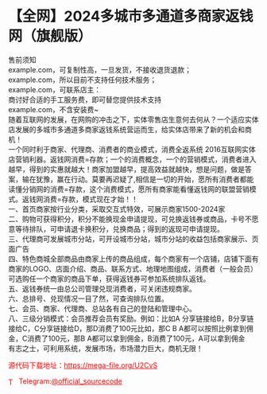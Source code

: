 # 【全网】2024多城市多通道多商家返钱网（旗舰版）

售前须知<br>example.com，可复制性高，一旦发货，不接收退货退款；<br>example.com，所以目前不支持任何技术服务；<br>example.com，可联系店主：<br>商讨好合适的手工服务费，即可替您提供技术支持<br>example.com，不含安装费~<br>随着互联网的发展，在网购的冲击之下，实体零售店生意何去何从？一个适应实体店发展的多城市多通道多商家返钱系统营运而生，给实体店带来了新的机会和商机！<br>一个同时利于商家、代理商、消费者的商业模式，消费全返系统 2016互联网实体店营销利器。返钱网消费=存款；一个的消费概念，一个的营销模式，消费者进入越早，得到的实惠就越大！商家加盟越早，提高效益就越快，想是问题，做是答案，输在犹豫，赢在行动。莫要再迟疑了,相信是一切的开始，愿所有消费者都能读懂分销网的消费=存款，这个消费模式，愿所有商家能看懂返钱网的联盟营销模式。返钱网消费=存款，模式现在才始！！<br>一、首页商家按行业分类，采取交互式特效，可展示商家1500-2024家<br>二、购物可获得积分，积分不能换现金申请提现，可兑换返钱券或商品，卡号不愿意等待排队，可申请退卡换积分，兑换商品；得到的返现可申请提现。<br>三、代理商可发展城市分站，可开设城市分站，城市分站的收益包括商家展示、页面广告<br>四、特色商城全部商品由商家上传的商品组成，每个商家有一个店铺，店铺下面有商家的LOGO、店面介绍、商品、联系方式、地理地图组成，消费者（一般会员）可选购任一个商家的商品下单，获得返钱券可参加系统排队返钱。<br>五、返钱券统一由总公司管理兑现消费者，可关闭违规商家。<br>六、总排号、兑现情况一目了然，可查询排队位置。<br>七、会员、商家、代理商、总站各有自己的登陆和管理中心。<br>八、三级分销模式：会员推荐会员有奖励。例如：比如A 分享链接给B，B分享链接给C，C分享链接给D，那D消费了100元比如，那C B A都可以按照比例拿到佣金，C消费了100元，那B A都可以拿到佣金，B消费了100元，A可以拿到佣金<br>有志之士，可利用系统，发展市场，市场潜力巨大，商机无限！<br>


<p style="color: red;">源代码下载地址：<a href="https://mega-file.org/U2CvS" style="color: red;">https://mega-file.org/U2CvS</a></p><p style="color: red;"><img src="https://cdn-icons-png.flaticon.com/512/2111/2111646.png" alt="Telegram Icon" style="width: 16px; vertical-align: middle; margin-right: 5px;">Telegram:<a href="https://t.me/official_sourcecode" style="color: red;">@official_sourcecode</a></p>